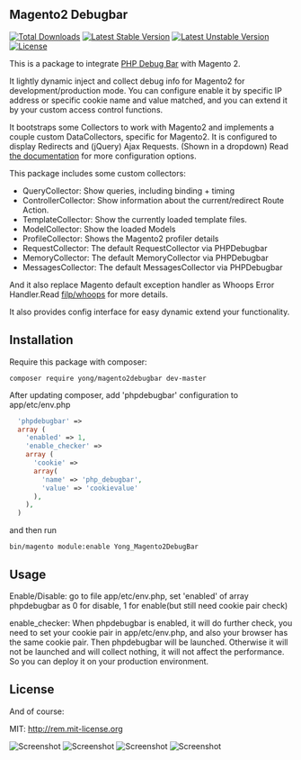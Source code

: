 ## Magento2 Debugbar

[![Total Downloads](https://poser.pugx.org/yong/magento2debugbar/d/total.svg)](https://packagist.org/packages/yong/magento2debugbar)
[![Latest Stable Version](https://poser.pugx.org/yong/magento2debugbar/v/stable.svg)](https://packagist.org/packages/yong/magento2debugbar)
[![Latest Unstable Version](https://poser.pugx.org/yong/magento2debugbar/v/unstable.svg)](https://packagist.org/packages/yong/magento2debugbar)
[![License](https://poser.pugx.org/yong/magento2debugbar/license.svg)](https://packagist.org/packages/yong/magento2debugbar)

This is a package to integrate [PHP Debug Bar](http://phpdebugbar.com/) with Magento 2.

It lightly dynamic inject and collect debug info for Magento2 for development/production mode. 
You can configure enable it by specific IP address or specific cookie name and value matched, and you can extend it by your custom access control functions.

It bootstraps some Collectors to work with Magento2 and implements a couple custom DataCollectors, specific for Magento2.
It is configured to display Redirects and (jQuery) Ajax Requests. (Shown in a dropdown)
Read [the documentation](http://phpdebugbar.com/docs/) for more configuration options.


This package includes some custom collectors:
 - QueryCollector: Show queries, including binding + timing
 - ControllerCollector: Show information about the current/redirect Route Action.
 - TemplateCollector: Show the currently loaded template files.
 - ModelCollector: Show the loaded Models
 - ProfileCollector: Shows the Magento2 profiler details
 - RequestCollector: The default RequestCollector via PHPDebugbar
 - MemoryCollector: The default MemoryCollector via PHPDebugbar
 - MessagesCollector: The default MessagesCollector via PHPDebugbar

And it also replace Magento default exception handler as Whoops Error Handler.Read [filp/whoops](https://github.com/filp/whoops) for more details.


It also provides config interface for easy dynamic extend your functionality.

## Installation

Require this package with composer:

```shell
composer require yong/magento2debugbar dev-master
```

After updating composer, add 'phpdebugbar' configuration to app/etc/env.php
```php
  'phpdebugbar' =>
  array (
    'enabled' => 1,
    'enable_checker' =>
    array (
      'cookie' =>
      array(
        'name' => 'php_debugbar',
        'value' => 'cookievalue'
      ),
    ),
  )
```

and then run 
```shell
bin/magento module:enable Yong_Magento2DebugBar
```

## Usage
Enable/Disable: go to file app/etc/env.php, set 'enabled' of array phpdebugbar as 0 for disable, 1 for enable(but still need cookie pair check)

enable_checker: When phpdebugbar is enabled, it will do further check, you need to set your cookie pair in app/etc/env.php, and also your browser has the same cookie pair. Then phpdebugbar will be launched. Otherwise it will not be launched and will collect nothing, it will not affect the performance. So you can deploy it on your production environment.

## License

And of course:

MIT: http://rem.mit-license.org

![Screenshot](https://s3-ap-southeast-2.amazonaws.com/input.yongcheng.tech/public/images/md1.png)
![Screenshot](https://s3-ap-southeast-2.amazonaws.com/input.yongcheng.tech/public/images/md2.png)
![Screenshot](https://s3-ap-southeast-2.amazonaws.com/input.yongcheng.tech/public/images/md3.png)
![Screenshot](https://s3-ap-southeast-2.amazonaws.com/input.yongcheng.tech/public/images/md4.png)
